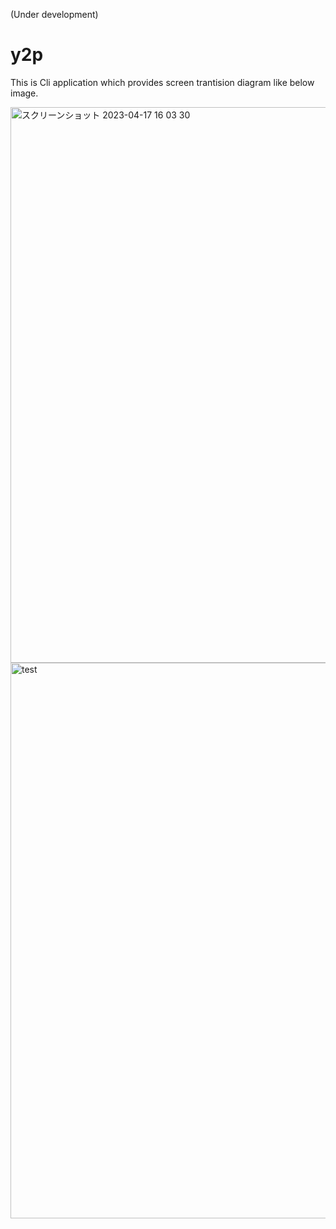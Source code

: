 (Under development)

# y2p

This is Cli application which provides screen trantision diagram like below image.

<img width="889" alt="スクリーンショット 2023-04-17 16 03 30" src="https://user-images.githubusercontent.com/16571394/232409414-f9be1945-6a4b-493c-bf08-85808f7eb205.png">

<img width="889" alt="test" src="https://user-images.githubusercontent.com/16571394/233389329-8680b142-47cb-40b0-8cd6-0116a1a94b7d.png">
